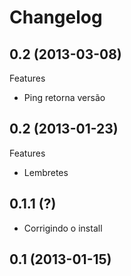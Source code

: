 Changelog
=========

## 0.2 (2013-03-08)

Features
- Ping retorna versão

## 0.2 (2013-01-23)

Features
- Lembretes

## 0.1.1 (?)

- Corrigindo o install

## 0.1 (2013-01-15)
